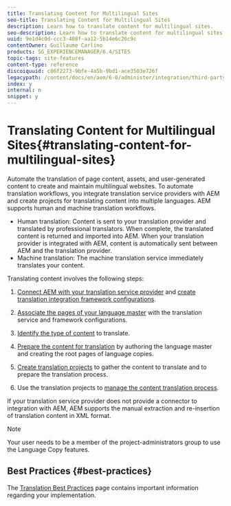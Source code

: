 ```yaml
---
title: Translating Content for Multilingual Sites
seo-title: Translating Content for Multilingual Sites
description: Learn how to translate content for multilingual sites.
seo-description: Learn how to translate content for multilingual sites.
uuid: 9e1d4c0d-ccc3-408f-aa12-5b14e6c26c9c
contentOwner: Guillaume Carlino
products: SG_EXPERIENCEMANAGER/6.4/SITES
topic-tags: site-features
content-type: reference
discoiquuid: c06f2273-9bfe-4a5b-9bd1-ace3503e726f
legacypath: /content/docs/en/aem/6-0/administer/integration/third-party-services/machine-translation
index: y
internal: n
snippet: y
---
```


# Translating Content for Multilingual Sites{#translating-content-for-multilingual-sites}

Automate the translation of page content, assets, and user-generated content to create and maintain multilingual websites. To automate translation workflows, you integrate translation service providers with AEM and create projects for translating content into multiple languages. AEM supports human and machine translation workflows.

* Human translation: Content is sent to your translation provider and translated by professional translators. When complete, the translated content is returned and imported into AEM. When your translation provider is integrated with AEM, content is automatically sent between AEM and the translation provider. 
* Machine translation: The machine translation service immediately translates your content.

Translating content involves the following steps:

1. [Connect AEM with your translation service provider](../../../sites/administering/using/tc-tic.md#connecting-to-a-translation-service-provider) and [create translation integration framework configurations](../../../sites/administering/using/tc-tic.md). 

1. [Associate the pages of your language master](../../../sites/administering/using/tc-tic.md#configuring-pages-for-translation) with the translation service and framework configurations.
1. [Identify the type of content](../../../sites/administering/using/tc-rules.md) to translate.
1. [Prepare the content for translation](../../../sites/administering/using/tc-prep.md) by authoring the language master and creating the root pages of language copies.
1. [Create translation projects](../../../sites/administering/using/tc-manage.md#main-pars-title-4) to gather the content to translate and to prepare the translation process.
1. Use the translation projects to [manage the content translation process](../../../sites/administering/using/tc-manage.md).

If your translation service provider does not provide a connector to integration with AEM, AEM supports the manual extraction and re-insertion of translation content in XML format.

>[!NOTE]
>
>Your user needs to be a member of the project-administrators group to use the Language Copy features.

## Best Practices {#best-practices}

The [Translation Best Practices](../../../sites/administering/using/tc-bp.md) page contains important information regarding your implementation.
